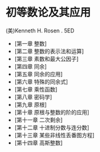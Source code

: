 # 初等数论及其应用

(美)Kenneth H. Rosen . 5ED

- [第一章 整数]
- [第二章 整数的表示法和运算]
- [第三章 素数和最大公因子]
- [第四章 同余]
- [第五章 同余的应用]
- [第六章 特殊的同余式]
- [第七章 乘性函数]
- [第八章 密码学]
- [第九章 原根]
- [第十章 原根与整数的阶的应用]
- [第十一章 二次剩余]
- [第十二章 十进制分数与连分数]
- [第十三章 某些非线性丢番图方程]
- [第十四章 高斯整数]
